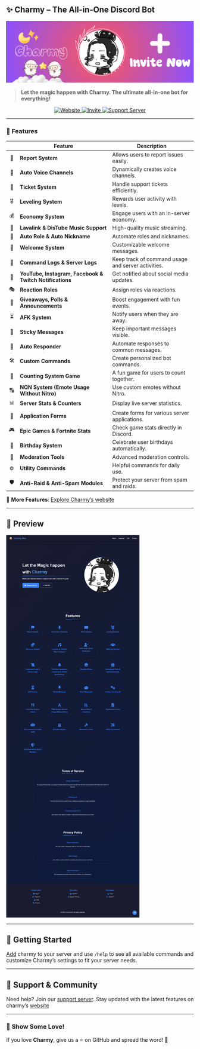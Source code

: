 ## ✨ **Charmy** – The All-in-One Discord Bot  

![Charmy Banner](https://raw.githubusercontent.com/yurehito/docs/main/Screenshot%202025-04-02%20204134.png)  

> **Let the magic happen with Charmy. The ultimate all-in-one bot for everything!**  

<p align="center">
  <a href="https://charmy.is-a.dev">
    <img src="https://img.shields.io/badge/Charmy-Website-blue?style=for-the-badge&logo=google-chrome" alt="Website"/>
  </a>
  <a href="https://discord.com/oauth2/authorize?client_id=1342845939978735718">
    <img src="https://img.shields.io/badge/Invite-Charmy-blueviolet?style=for-the-badge&logo=discord" alt="Invite"/>
  </a>
  <a href="https://dsc.gg/zipify">
    <img src="https://img.shields.io/badge/Join-Support%20Server-5865F2?style=for-the-badge&logo=discord&logoColor=white" alt="Support Server"/>
  </a>
</p>

---

### 🚀 **Features**  

|  | Feature | Description |
|:-:|---------|-------------|
| 📢 | **Report System** | Allows users to report issues easily. |
| 🎤 | **Auto Voice Channels** | Dynamically creates voice channels. |
| 🎫 | **Ticket System** | Handle support tickets efficiently. |
| 🎖️ | **Leveling System** | Rewards user activity with levels. |
| 💰 | **Economy System** | Engage users with an in-server economy. |
| 🎵 | **Lavalink & DisTube Music Support** | High-quality music streaming. |
| 🔰 | **Auto Role & Auto Nickname** | Automate roles and nicknames. |
| 👋 | **Welcome System** | Customizable welcome messages. |
| 📜 | **Command Logs & Server Logs** | Keep track of command usage and server activities. |
| 📡 | **YouTube, Instagram, Facebook & Twitch Notifications** | Get notified about social media updates. |
| 🎭 | **Reaction Roles** | Assign roles via reactions. |
| 🎁 | **Giveaways, Polls & Announcements** | Boost engagement with fun events. |
| ⏳ | **AFK System** | Notify users when they are away. |
| 📌 | **Sticky Messages** | Keep important messages visible. |
| 🤖 | **Auto Responder** | Automate responses to common messages. |
| 🛠️ | **Custom Commands** | Create personalized bot commands. |
| 🔢 | **Counting System Game** | A fun game for users to count together. |
| 🔠 | **NQN System (Emote Usage Without Nitro)** | Use custom emotes without Nitro. |
| 📊 | **Server Stats & Counters** | Display live server statistics. |
| 📝 | **Application Forms** | Create forms for various server applications. |
| 🎮 | **Epic Games & Fortnite Stats** | Check game stats directly in Discord. |
| 🎂 | **Birthday System** | Celebrate user birthdays automatically. |
| 🔨 | **Moderation Tools** | Advanced moderation controls. |
| ⚙️ | **Utility Commands** | Helpful commands for daily use. |
| 🛡️ | **Anti-Raid & Anti-Spam Modules** | Protect your server from spam and raids. |

🔗 **More Features**: [Explore Charmy’s website](https://charmy.is-a.dev)  

---

## 📌 **Preview**  

![Charmy Preview](https://raw.githubusercontent.com/yurehito/docs/main/charmy%20website%20preview.png)  

---

## 🌟 **Getting Started**  

[Add](https://discord.com/oauth2/authorize?client_id=1342845939978735718) charmy to your server and use `/help` to see all available commands and customize Charmy’s settings to fit your server needs.  

---

## 🤝 **Support & Community**  

Need help? Join our [support server](https://dsc.gg/zipify). Stay updated with the latest features on charmy’s [website](https://charmy.is-a.dev)  

---

### 💖 **Show Some Love!**  
If you love **Charmy**, give us a ⭐ on GitHub and spread the word! 🚀  

